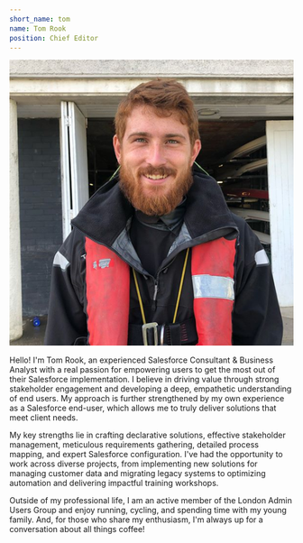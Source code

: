 ```yaml
---
short_name: tom
name: Tom Rook
position: Chief Editor
---
```


![Tom but he is a rowing coach](./assets/images/your-photo.png)

Hello! I'm Tom Rook, an experienced Salesforce Consultant & Business Analyst with a real passion for empowering users to get the most out of their Salesforce implementation. I believe in driving value through strong stakeholder engagement and developing a deep, empathetic understanding of end users. My approach is further strengthened by my own experience as a Salesforce end-user, which allows me to truly deliver solutions that meet client needs.

My key strengths lie in crafting declarative solutions, effective stakeholder management, meticulous requirements gathering, detailed process mapping, and expert Salesforce configuration. I've had the opportunity to work across diverse projects, from implementing new solutions for managing customer data and migrating legacy systems to optimizing automation and delivering impactful training workshops.

Outside of my professional life, I am an active member of the London Admin Users Group and enjoy running, cycling, and spending time with my young family. And, for those who share my enthusiasm, I'm always up for a conversation about all things coffee!